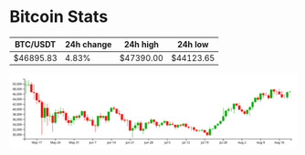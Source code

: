 # Bitcoin Stats

BTC/USDT|24h change|24h high|24h low|
|---|---|---|---|
|$46895.83|4.83%|$47390.00|$44123.65|

<img src="./chart.svg">

